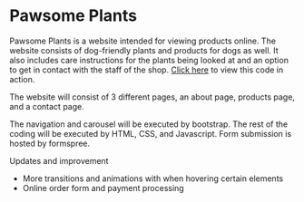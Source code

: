 # Pawsome Plants


Pawsome Plants is a website intended for viewing products online.  The website consists of dog-friendly plants and products for dogs as well.  It also includes care instructions for the plants being looked at and an option to get in contact with the staff of the shop. [Click here](https://austinjeffree.github.io) to view this code in action. 

The website will consist of 3 different pages, an about page, products page, and a contact page.  

The navigation and carousel will be executed by bootstrap. The rest of the coding will be executed by HTML, CSS, and Javascript. Form submission is hosted by formspree. 

Updates and improvement
* More transitions and animations with when hovering certain elements
* Online order form and payment processing

